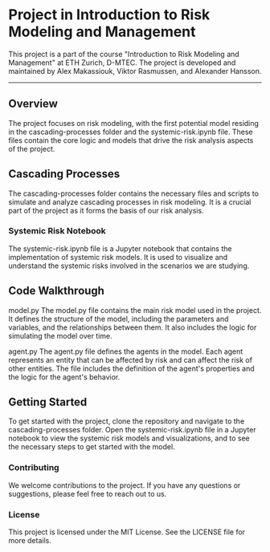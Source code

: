 # Project in Introduction to Risk Modeling and Management

This project is a part of the course "Introduction to Risk Modeling and Management" at ETH Zurich, D-MTEC. The project is developed and maintained by Alex Makassiouk, Viktor Rasmussen, and Alexander Hansson.

---

## Overview

The project focuses on risk modeling, with the first potential model residing in the cascading-processes folder and the systemic-risk.ipynb file. These files contain the core logic and models that drive the risk analysis aspects of the project.

## Cascading Processes

The cascading-processes folder contains the necessary files and scripts to simulate and analyze cascading processes in risk modeling. It is a crucial part of the project as it forms the basis of our risk analysis.

### Systemic Risk Notebook

The systemic-risk.ipynb file is a Jupyter notebook that contains the implementation of systemic risk models. It is used to visualize and understand the systemic risks involved in the scenarios we are studying.

## Code Walkthrough

model.py
The model.py file contains the main risk model used in the project. It defines the structure of the model, including the parameters and variables, and the relationships between them. It also includes the logic for simulating the model over time.

agent.py
The agent.py file defines the agents in the model. Each agent represents an entity that can be affected by risk and can affect the risk of other entities. The file includes the definition of the agent's properties and the logic for the agent's behavior.

## Getting Started

To get started with the project, clone the repository and navigate to the cascading-processes folder. Open the systemic-risk.ipynb file in a Jupyter notebook to view the systemic risk models and visualizations, and to see the necessary steps to get started with the model.

### Contributing

We welcome contributions to the project. If you have any questions or suggestions, please feel free to reach out to us.

### License

This project is licensed under the MIT License. See the LICENSE file for more details.

